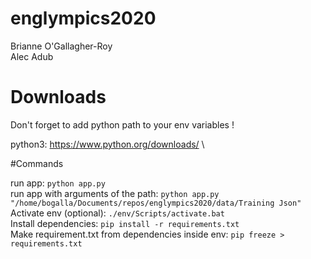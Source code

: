 # englympics2020

Brianne O'Gallagher-Roy \
Alec Adub

# Downloads

Don't forget to add python path to your env variables ! 

python3: https://www.python.org/downloads/ \

#Commands

run app: ```python app.py``` \
run app with arguments of the path:  ```python app.py "/home/bogalla/Documents/repos/englympics2020/data/Training Json"``` \
Activate env (optional): ```./env/Scripts/activate.bat``` \
Install dependencies: ```pip install -r requirements.txt``` \
Make requirement.txt from dependencies inside env: ```pip freeze > requirements.txt```
